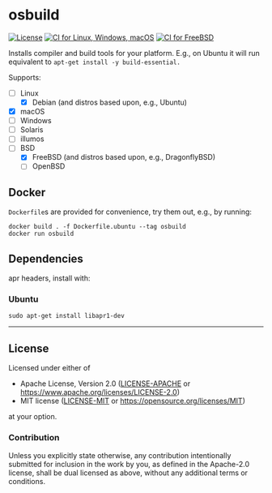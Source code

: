 osbuild
=======
[![License](https://img.shields.io/badge/license-Apache--2.0%20OR%20MIT-blue.svg)](https://opensource.org/licenses/Apache-2.0)
[![CI for Linux, Windows, macOS](https://github.com/offscale/osbuild/workflows/CI/badge.svg)](https://github.com/offscale/osbuild/actions)
[![CI for FreeBSD](https://api.cirrus-ci.com/github/offscale/osbuild.svg)](https://cirrus-ci.com/github/offscale/osbuild)

Installs compiler and build tools for your platform. E.g., on Ubuntu it will run equivalent to `apt-get install -y build-essential.`

Supports:

  - [ ] Linux
    - [x] Debian (and distros based upon, e.g., Ubuntu)
  - [x] macOS
  - [ ] Windows
  - [ ] Solaris
  - [ ] illumos
  - [ ] BSD
    - [x] FreeBSD (and distros based upon, e.g., DragonflyBSD)
    - [ ] OpenBSD

## Docker

`Dockerfile`s are provided for convenience, try them out, e.g., by running:

    docker build . -f Dockerfile.ubuntu --tag osbuild
    docker run osbuild

## Dependencies

apr headers, install with:


### Ubuntu

    sudo apt-get install libapr1-dev

---

## License

Licensed under either of

- Apache License, Version 2.0 ([LICENSE-APACHE](LICENSE-APACHE) or <https://www.apache.org/licenses/LICENSE-2.0>)
- MIT license ([LICENSE-MIT](LICENSE-MIT) or <https://opensource.org/licenses/MIT>)

at your option.

### Contribution

Unless you explicitly state otherwise, any contribution intentionally submitted
for inclusion in the work by you, as defined in the Apache-2.0 license, shall be
dual licensed as above, without any additional terms or conditions.
